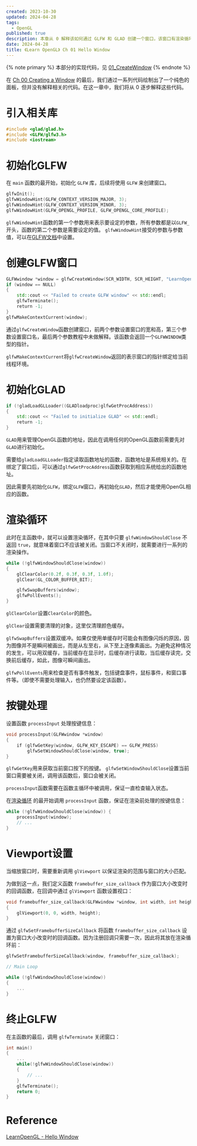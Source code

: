 ```yaml
---
created: 2023-10-30
updated: 2024-04-28
tags:
  - OpenGL
published: true
description: 本章从 0 解释该如何通过 GLFW 和 GLAD 创建一个窗口，该窗口有渲染循环，可通过按键关闭窗口，可处理窗口大小时的回调。
date: 2024-04-28
title: 《Learn OpenGL》 Ch 01 Hello Window
---
```


{% note primary %}
本部分的实现代码，见 [01_CreateWindow](https://github.com/xuejiaw/learnopengl/tree/main/_01_hellowindow)
{% endnote %}

在 [Ch 00 Creating a Window](/ch_00_creating_a_window) 的最后，我们通过一系列代码绘制出了一个纯色的面板，但并没有解释相关的代码。在这一章中，我们将从 0 逐步解释这些代码。

# 引入相关库

```cpp
#include <glad/glad.h>
#include <GLFW/glfw3.h>
#include <iostream>
```

# 初始化GLFW

在 `main` 函数的最开始，初始化 `GLFW` 库，后续将使用 `GLFW` 来创建窗口。

```cpp
glfwInit();
glfwWindowHint(GLFW_CONTEXT_VERSION_MAJOR, 3);
glfwWindowHint(GLFW_CONTEXT_VERSION_MINOR, 3);
glfwWindowHint(GLFW_OPENGL_PROFILE, GLFW_OPENGL_CORE_PROFILE);
```

`glfwWindowHint`函数的第一个参数用来表示要设定的参数，所有参数都是以`GLFW_`开头，函数的第二个参数是需要设定的值。 `glfwWindowHint`接受的参数与参数值，可以在[GLFW文档](https://www.notion.so/hellow-window-8043f836bef641dcb87856decf739229)中设置。

# 创建GLFW窗口

```cpp
GLFWwindow *window = glfwCreateWindow(SCR_WIDTH, SCR_HEIGHT, "LearnOpenGL", NULL, NULL);
if (window == NULL)
{
    std::cout << "Failed to create GLFW window" << std::endl;
    glfwTerminate();
    return -1;
}
glfwMakeContextCurrent(window);
```

通过`glfwCreateWindow`函数创建窗口，前两个参数设置窗口的宽和高，第三个参数设置窗口名，最后两个参数教程中未做解释。该函数会返回一个`GLFWWINDOW`类型的指针。

`glfwMakeContextCurrent`将`glfwCreateWindow`返回的表示窗口的指针绑定给当前线程环境。

# 初始化GLAD

```cpp
if (!gladLoadGLLoader((GLADloadproc)glfwGetProcAddress))
{
    std::cout << "Failed to initialize GLAD" << std::endl;
    return -1;
}
```

`GLAD`用来管理OpenGL函数的地址，因此在调用任何的OpenGL函数前需要先对`GLAD`进行初始化。

需要给`gladLoadGLLoader`指定读取函数地址的函数，函数地址是系统相关的。在绑定了窗口后，可以通过`glfwGetProcAddress`函数获取到相应系统给出的函数地址。

因此需要先初始化`GLFW`，绑定`GLFW`窗口，再初始化`GLAD`，然后才能使用OpenGL相应的函数。

# 渲染循环

此时在主函数中，就可以设置渲染循环，在其中只要 `glfwWindowShouldClose` 不返回 `true`，就意味着窗口不应该被关闭。当窗口不关闭时，就需要进行一系列的渲染操作。

```cpp
while (!glfwWindowShouldClose(window))
{
    glClearColor(0.2f, 0.3f, 0.3f, 1.0f);
    glClear(GL_COLOR_BUFFER_BIT);

    glfwSwapBuffers(window);
    glfwPollEvents();
}
```

`glClearColor`设置`ClearColor`的颜色。 

`glClear`设置需要清理的对象，这里仅清理颜色缓存。

`glfwSwapBuffers`设置双缓冲。如果仅使用单缓存时可能会有图像闪烁的原因，因为图像并不是瞬间被画出，而是从左至右，从下至上逐像素画出。为避免这种情况的发生，可以用双缓存，当前缓存在显示时，后缓存进行读取，当后缓存读完，交换前后缓存，如此，图像可瞬间画出。 

`glfwPollEvents`用来检查是否有事件触发，包括键盘事件，鼠标事件，和窗口事件等。（即使不需要处理输入，也仍然要设定该函数）。

# 按键处理

设置函数 `processInput` 处理按键信息：

```cpp
void processInput(GLFWwindow *window)
{
    if (glfwGetKey(window, GLFW_KEY_ESCAPE) == GLFW_PRESS)
        glfwSetWindowShouldClose(window, true);
}
```

`glfwGetKey`用来获取当前窗口按下的按键。 `glfwSetWindowShouldClose`设置当前窗口需要被关闭，调用该函数后，窗口会被关闭。

`processInput`函数需要在函数主循环中被调用，保证一直检查输入状态。

在[渲染循环](/ch_01_hello_window/#渲染循环) 的最开始调用 `processInput` 函数，保证在渲染前处理的按键信息：
```cpp
while (!glfwWindowShouldClose(window)) {
    processInput(window);
    // ...
}

```

# Viewport设置

当缩放窗口时，需要重新调用 `glViewport` 以保证渲染的范围与窗口的大小匹配。

为做到这一点，我们定义函数 `framebuffer_size_callback` 作为窗口大小改变时的回调函数，在回调中通过 `glViewport` 函数设置视口：

```cpp
void framebuffer_size_callback(GLFWwindow *window, int width, int height)
{
    glViewport(0, 0, width, height);
}
```

通过 `glfwSetFramebufferSizeCallback` 将函数 `framebuffer_size_callback` 设置为窗口大小改变时的回调函数。因为注册回调只需要一次，因此将其放在渲染循环前：

```cpp
glfwSetFramebufferSizeCallback(window, framebuffer_size_callback);

// Main Loop

while (!glfwWindowShouldClose(window))
{
    ...
}
```

# 终止GLFW

在主函数的最后，调用 `glfwTerminate` 关闭窗口：

```cpp
int main()
{
    ...
    while(!glfwWindowShouldClose(window))
    {
        // ...
    }
    glfwTerminate();
    return 0;
}
```

# Reference

[LearnOpenGL - Hello Window](https://learnopengl.com/getting-started/hello-window)
